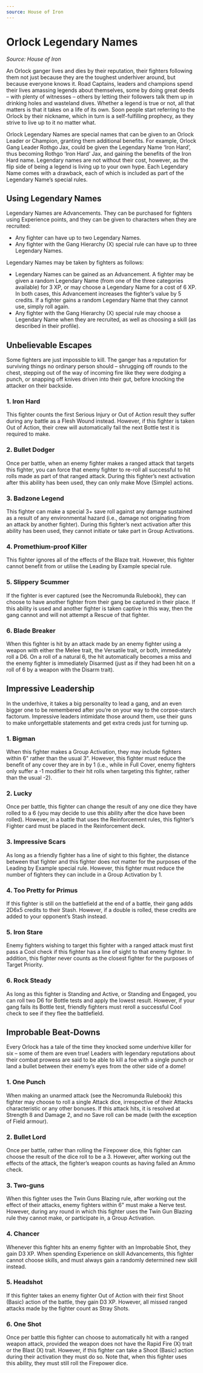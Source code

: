 ```yaml
---
source: House of Iron
---
```


# Orlock Legendary Names

_Source: House of Iron_


An Orlock ganger lives and dies by their reputation,
their fighters following them not just because they are
the toughest underhiver around, but because everyone
knows it. Road Captains, leaders and champions
spend their lives amassing legends about themselves,
some by doing great deeds – with plenty of witnesses
– others by letting their followers talk them up in
drinking holes and wasteland dives. Whether a
legend is true or not, all that matters is that it
takes on a life of its own. Soon people start
referring to the Orlock by their nickname,
which in turn is a self-fulfilling prophecy, as
they strive to live up to it no matter what.

Orlock Legendary Names are special names
that can be given to an Orlock Leader
or Champion, granting them additional
benefits. For example, Orlock Gang Leader
Rothgo Jax, could be given the Legendary
Name ‘Iron Hard’, thus becoming Rothgo
‘Iron Hard’ Jax, and gaining the benefits of
the Iron Hard name. Legendary names are not
without their cost, however, as the flip side of
being a legend is living up to your own hype. Each
Legendary Name comes with a drawback, each of
which is included as part of the Legendary Name’s
special rules.

## Using Legendary Names

Legendary Names are Advancements. They can be
purchased for fighters using Experience points, and
they can be given to characters when they are recruited:

- Any fighter can have up to two Legendary Names.
- Any fighter with the Gang Hierarchy (X) special rule
  can have up to three Legendary Names.

Legendary Names may be taken by fighters as follows:

- Legendary Names can be gained as an Advancement.
  A fighter may be given a random Legendary Name
  (from one of the three categories available) for 3
  XP, or may choose a Legendary Name for a cost of
  6 XP. In both cases, this Advancement increases
  the fighter’s value by 5 credits. If a fighter gains a
  random Legendary Name that they cannot use, simply
  roll again.
- Any fighter with the Gang Hierarchy (X) special rule
  may choose a Legendary Name when they are
  recruited, as well as choosing a skill (as described in
  their profile).

## Unbelievable Escapes

Some fighters are just impossible to kill. The ganger has a reputation for surviving
things no ordinary person should – shrugging off rounds to the chest, stepping out of
the way of incoming fire like they were dodging a punch, or snapping off knives driven
into their gut, before knocking the attacker on their backside.

### 1. Iron Hard

This fighter counts the first Serious Injury or Out of Action
result they suffer during any battle as a Flesh Wound instead. However, if
this fighter is taken Out of Action, their crew will automatically fail the next
Bottle test it is required to make.

### 2. Bullet Dodger

Once per battle, when an enemy fighter makes a ranged
attack that targets this fighter, you can force that enemy fighter to re-roll
all successful to hit rolls made as part of that ranged attack. During this
fighter’s next activation after this ability has been used, they can only
make Move (Simple) actions.

### 3. Badzone Legend

This fighter can make a special 3+ save roll against
any damage sustained as a result of any environmental hazard (i.e.,
damage not originating from an attack by another fighter). During this
fighter’s next activation after this ability has been used, they cannot
initiate or take part in Group Activations.

### 4. Promethium-proof Killer

This fighter ignores all of the effects of the
Blaze trait. However, this fighter cannot benefit from or utilise the Leading
by Example special rule.

### 5. Slippery Scummer

If the fighter is ever captured (see the Necromunda
Rulebook), they can choose to have another fighter from their gang be
captured in their place. If this ability is used and another fighter is taken
captive in this way, then the gang cannot and will not attempt a Rescue
of that fighter.

### 6. Blade Breaker

When this fighter is hit by an attack made by an enemy
fighter using a weapon with either the Melee trait, the Versatile trait, or
both, immediately roll a D6. On a roll of a natural 6, the hit automatically
becomes a miss and the enemy fighter is immediately Disarmed (just as
if they had been hit on a roll of 6 by a weapon with the Disarm trait).

## Impressive Leadership

In the underhive, it takes a big personality to lead a gang, and an even bigger one to
be remembered after you’re on your way to the corpse-starch factorum. Impressive
leaders intimidate those around them, use their guns to make unforgettable
statements and get extra creds just for turning up.

### 1. Bigman

When this fighter makes a Group Activation, they may include
fighters within 6" rather than the usual 3". However, this fighter must
reduce the benefit of any cover they are in by 1 (i.e., while in Full Cover,
enemy fighters only suffer a -1 modifier to their hit rolls when targeting
this fighter, rather than the usual -2).

### 2. Lucky

Once per battle, this fighter can change the result of any
one dice they have rolled to a 6 (you may decide to use this ability
after the dice have been rolled). However, in a battle that uses the
Reinforcement rules, this fighter’s Fighter card must be placed in the
Reinforcement deck.

### 3. Impressive Scars

As long as a friendly fighter has a line of sight to this
fighter, the distance between that fighter and this fighter does not matter
for the purposes of the Leading by Example special rule. However, this
fighter must reduce the number of fighters they can include in a Group
Activation by 1.

### 4. Too Pretty for Primus

If this fighter is still on the battlefield at the
end of a battle, their gang adds 2D6x5 credits to their Stash. However,
if a double is rolled, these credits are added to your opponent’s
Stash instead.

### 5. Iron Stare

Enemy fighters wishing to target this fighter with a ranged
attack must first pass a Cool check if this fighter has a line of sight to that
enemy fighter. In addition, this fighter never counts as the closest fighter
for the purposes of Target Priority.

### 6. Rock Steady

As long as this fighter is Standing and Active, or Standing
and Engaged, you can roll two D6 for Bottle tests and apply the lowest
result. However, if your gang fails its Bottle test, friendly fighters must reroll
a successful Cool check to see if they flee the battlefield.

## Improbable Beat-Downs

Every Orlock has a tale of the time they knocked some underhive killer for six –
some of them are even true! Leaders with legendary reputations about their combat
prowess are said to be able to kill a foe with a single punch or land a bullet between
their enemy’s eyes from the other side of a dome!

### 1. One Punch

When making an unarmed attack (see the Necromunda
Rulebook) this fighter may choose to roll a single Attack dice, irrespective
of their Attacks characteristic or any other bonuses. If this attack hits, it
is resolved at Strength 8 and Damage 2, and no Save roll can be made
(with the exception of Field armour).

### 2. Bullet Lord

Once per battle, rather than rolling the Firepower dice, this
fighter can choose the result of the dice roll to be a 3. However, after
working out the effects of the attack, the fighter’s weapon counts as
having failed an Ammo check.

### 3. Two-guns

When this fighter uses the Twin Guns Blazing rule, after
working out the effect of their attacks, enemy fighters within 6" must
make a Nerve test. However, during any round in which this fighter uses
the Twin Gun Blazing rule they cannot make, or participate in, a Group
Activation.

### 4. Chancer

Whenever this fighter hits an enemy fighter with an Improbable
Shot, they gain D3 XP. When spending Experience on skill Advancements,
this fighter cannot choose skills, and must always gain a randomly
determined new skill instead.

### 5. Headshot

If this fighter takes an enemy fighter Out of Action with their
first Shoot (Basic) action of the battle, they gain D3 XP. However, all
missed ranged attacks made by the fighter count as Stray Shots.

### 6. One Shot

Once per battle this fighter can choose to automatically hit
with a ranged weapon attack, provided the weapon does not have the
Rapid Fire (X) trait or the Blast (X) trait. However, if this fighter can take
a Shoot (Basic) action during their activation they must do so. Note that,
when this fighter uses this ability, they must still roll the Firepower dice.
